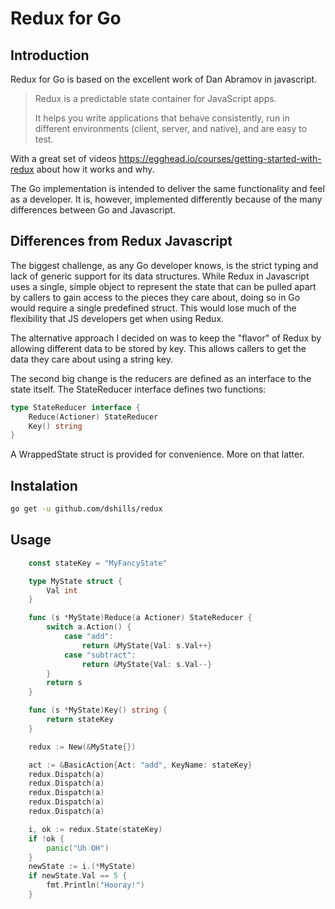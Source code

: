 # Redux for Go

## Introduction

Redux for Go is based on the excellent work of Dan Abramov in javascript.

> Redux is a predictable state container for JavaScript apps.
>
> It helps you write applications that behave consistently, run in different environments (client, server, and native), and are easy to test.

With a great set of videos https://egghead.io/courses/getting-started-with-redux about how it works and why.

The Go implementation is intended to deliver the same functionality and feel as a developer. It is, however, implemented differently because of the many differences between Go and Javascript.

## Differences from Redux Javascript

The biggest challenge, as any Go developer knows, is the strict typing and lack of generic support for its data structures. While Redux in Javascript uses a single, simple object to represent the state that can be pulled apart by callers to gain access to the pieces they care about, doing so in Go would require a single predefined struct. This would lose much of the flexibility that JS developers get when using Redux.

The alternative approach I decided on was to keep the "flavor" of Redux by allowing different data to be stored by key. This allows callers to get the data they care about using a string key.

The second big change is the reducers are defined as an interface to the state itself. The StateReducer interface defines two functions:

``` Go
type StateReducer interface {
    Reduce(Actioner) StateReducer
    Key() string
}
```
A WrappedState struct is provided for convenience. More on that latter.

## Instalation

```sh
go get -u github.com/dshills/redux
```

## Usage
```Go
    const stateKey = "MyFancyState"

    type MyState struct {
        Val int
    }

    func (s *MyState)Reduce(a Actioner) StateReducer {
        switch a.Action() {
            case "add":
                return &MyState{Val: s.Val++}
            case "subtract":
                return &MyState{Val: s.Val--}
        }
        return s
    }

    func (s *MyState)Key() string {
        return stateKey
    }

    redux := New(&MyState{})

    act := &BasicAction{Act: "add", KeyName: stateKey}
    redux.Dispatch(a)
    redux.Dispatch(a)
    redux.Dispatch(a)
    redux.Dispatch(a)
    redux.Dispatch(a)

    i, ok := redux.State(stateKey)
    if !ok {
        panic("Uh OH")
    }
    newState := i.(*MyState)
    if newState.Val == 5 {
        fmt.Println("Hooray!")
    }
```

